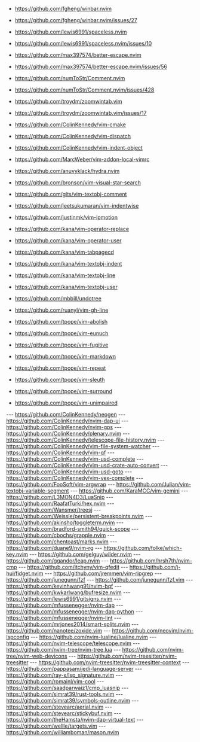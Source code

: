 - https://github.com/fgheng/winbar.nvim
 - https://github.com/fgheng/winbar.nvim/issues/27
- https://github.com/lewis6991/spaceless.nvim
 - https://github.com/lewis6991/spaceless.nvim/issues/10
- https://github.com/max397574/better-escape.nvim
 - https://github.com/max397574/better-escape.nvim/issues/56
- https://github.com/numToStr/Comment.nvim
 - https://github.com/numToStr/Comment.nvim/issues/428
- https://github.com/troydm/zoomwintab.vim
 - https://github.com/troydm/zoomwintab.vim/issues/17

- https://github.com/ColinKennedy/vim-cmake
- https://github.com/ColinKennedy/vim-dispatch
- https://github.com/ColinKennedy/vim-indent-object
- https://github.com/MarcWeber/vim-addon-local-vimrc
- https://github.com/anuvyklack/hydra.nvim
- https://github.com/bronson/vim-visual-star-search
- https://github.com/glts/vim-textobj-comment
- https://github.com/jeetsukumaran/vim-indentwise
- https://github.com/justinmk/vim-ipmotion
- https://github.com/kana/vim-operator-replace
- https://github.com/kana/vim-operator-user
- https://github.com/kana/vim-tabpagecd
- https://github.com/kana/vim-textobj-indent
- https://github.com/kana/vim-textobj-line
- https://github.com/kana/vim-textobj-user
- https://github.com/mbbill/undotree
- https://github.com/ruanyl/vim-gh-line
- https://github.com/tpope/vim-abolish
- https://github.com/tpope/vim-eunuch
- https://github.com/tpope/vim-fugitive
- https://github.com/tpope/vim-markdown
- https://github.com/tpope/vim-repeat
- https://github.com/tpope/vim-sleuth
- https://github.com/tpope/vim-surround
- https://github.com/tpope/vim-unimpaired

--- https://github.com/ColinKennedy/neogen
--- https://github.com/ColinKennedy/nvim-dap-ui
--- https://github.com/ColinKennedy/nvim-gps
--- https://github.com/ColinKennedy/plenary.nvim
--- https://github.com/ColinKennedy/telescope-file-history.nvim
--- https://github.com/ColinKennedy/vim-file-system-watcher
--- https://github.com/ColinKennedy/vim-qf
--- https://github.com/ColinKennedy/vim-usd-complete
--- https://github.com/ColinKennedy/vim-usd-crate-auto-convert
--- https://github.com/ColinKennedy/vim-usd-goto
--- https://github.com/ColinKennedy/vim-vex-complete
--- https://github.com/FooSoft/vim-argwrap
--- https://github.com/Julian/vim-textobj-variable-segment
--- https://github.com/KaraMCC/vim-gemini
--- https://github.com/L3MON4D3/LuaSnip
--- https://github.com/RaafatTurki/hex.nvim
--- https://github.com/Wansmer/treesj
--- https://github.com/Weissle/persistent-breakpoints.nvim
--- https://github.com/akinsho/toggleterm.nvim
--- https://github.com/bradford-smith94/quick-scope
--- https://github.com/cbochs/grapple.nvim
--- https://github.com/chentoast/marks.nvim
--- https://github.com/duane9/nvim-rg
--- https://github.com/folke/which-key.nvim
--- https://github.com/gelguy/wilder.nvim
--- https://github.com/ggandor/leap.nvim
--- https://github.com/hrsh7th/nvim-cmp
--- https://github.com/itchyny/vim-qfedit
--- https://github.com/j-hui/fidget.nvim
--- https://github.com/jremmen/vim-ripgrep
--- https://github.com/junegunn/fzf
--- https://github.com/junegunn/fzf.vim
--- https://github.com/kevinhwang91/nvim-bqf
--- https://github.com/kwkarlwang/bufresize.nvim
--- https://github.com/lewis6991/gitsigns.nvim
--- https://github.com/mfussenegger/nvim-dap
--- https://github.com/mfussenegger/nvim-dap-python
--- https://github.com/mfussenegger/nvim-lint
--- https://github.com/mrjones2014/smart-splits.nvim
--- https://github.com/nanotee/zoxide.vim
--- https://github.com/neovim/nvim-lspconfig
--- https://github.com/nvim-lualine/lualine.nvim
--- https://github.com/nvim-telescope/telescope.nvim
--- https://github.com/nvim-tree/nvim-tree.lua
--- https://github.com/nvim-tree/nvim-web-devicons
--- https://github.com/nvim-treesitter/nvim-treesitter
--- https://github.com/nvim-treesitter/nvim-treesitter-context
--- https://github.com/pappasam/jedi-language-server
--- https://github.com/ray-x/lsp_signature.nvim
--- https://github.com/romainl/vim-cool
--- https://github.com/saadparwaiz1/cmp_luasnip
--- https://github.com/simrat39/rust-tools.nvim
--- https://github.com/simrat39/symbols-outline.nvim
--- https://github.com/stevearc/aerial.nvim
--- https://github.com/stevearc/stickybuf.nvim
--- https://github.com/theHamsta/nvim-dap-virtual-text
--- https://github.com/wellle/targets.vim
--- https://github.com/williamboman/mason.nvim
